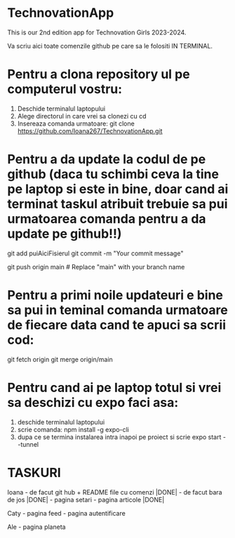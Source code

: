 # TechnovationApp

This is our 2nd edition app for Technovation Girls 2023-2024.

Va scriu aici toate comenzile github pe care sa le folositi IN TERMINAL.

# Pentru a clona repository ul pe computerul vostru:

1. Deschide terminalul laptopului
2. Alege directorul in care vrei sa clonezi cu cd
3. Insereaza comanda urmatoare:
   git clone https://github.com/Ioana267/TechnovationApp.git

# Pentru a da update la codul de pe github (daca tu schimbi ceva la tine pe laptop si este in bine, doar cand ai terminat taskul atribuit trebuie sa pui urmatoarea comanda pentru a da update pe github!!)

git add puiAiciFisierul
git commit -m "Your commit message"

git push origin main # Replace "main" with your branch name

# Pentru a primi noile updateuri e bine sa pui in teminal comanda urmatoare de fiecare data cand te apuci sa scrii cod:

git fetch origin
git merge origin/main

# Pentru cand ai pe laptop totul si vrei sa deschizi cu expo faci asa:

1. deschide terminalul laptopului
2. scrie comanda:
   npm install -g expo-cli
3. dupa ce se termina instalarea intra inapoi pe proiect si scrie expo start --tunnel

# TASKURI

Ioana - de facut git hub + README file cu comenzi |DONE| - de facut bara de jos |DONE| - pagina setari - pagina articole |DONE|

Caty - pagina feed - pagina autentificare

Ale - pagina planeta
